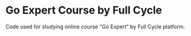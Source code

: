 # Go Expert Course by Full Cycle
Code used for studying online course "Go Expert" by Full Cycle platform.

